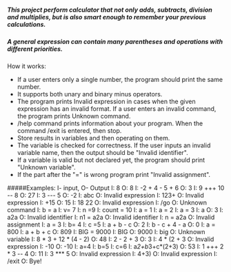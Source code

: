 ##### This project perform calculator that not only adds, subtracts, division and multiplies, but is also smart enough to remember your previous calculations.
##### A general expression can contain many parentheses and operations with different priorities.
How it works:
- If a user enters only a single number, the program should print the same number.
- It supports both unary and binary minus operators.
- The program prints Invalid expression in cases when the given expression has an invalid format. 
If a user enters an invalid command, the program prints Unknown command.
- /help command prints information about your program. When the command /exit is entered, then stop.
- Store results in variables and then operating on them.
- The variable is checked for correctness. If the user inputs an invalid variable name, then the output should be "Invalid identifier".
- If a variable is valid but not declared yet, the program should print "Unknown variable".
- If the part after the "=" is wrong program print "Invalid assignment". 

#####Examples: I- input, O- Output
I: 8
O: 8
I: -2 + 4 - 5 + 6
O: 3
I: 9 +++ 10 -- 8
O: 27
I: 3 --- 5
O: -2
I: abc
O: Invalid expression
I: 123+
O: Invalid expression
I: +15
O: 15
I: 18 22
O: Invalid expression
I: /go
O: Unknown command
I: b = a
I: v=   7
I: n =9
I: count = 10
I: a = 1
I: a = 2
I: a = 3
I: a
O: 3
I: a2a
O: Invalid identifier
I: n1 = a2a
O: Invalid identifier
I: n = a2a
O: Invalid assignment
I: a  =  3
I: b= 4
I: c =5
I: a + b - c
O: 2
I: b - c + 4 - a
O: 0
I: a = 800
I: a + b + c
O: 809
I: BIG = 9000
I: BIG
O: 9000
I: big
O: Unknown variable
I: 8 * 3 + 12 * (4 - 2)
O: 48
I: 2 - 2 + 3
O: 3
I: 4 * (2 + 3
O: Invalid expression
I:  -10
O: -10
I: a=4
I: b=5
I: c=6
I: a*2+b*3+c*(2+3)
O: 53
I: 1 +++ 2 * 3 -- 4
O: 11
I: 3 *** 5
O: Invalid expression
I: 4+3)
O: Invalid expression
I: /exit
O: Bye!
